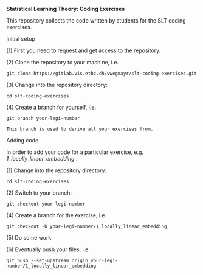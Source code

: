 **Statistical Learning Theory: Coding Exercises**

This repository collects the code written by students for the SLT coding exercises.

Initial setup

(1) First you need to request and get access to the repository.

(2) Clone the repository to your machine, i.e.

    git clone https://gitlab.vis.ethz.ch/vwegmayr/slt-coding-exercises.git
    
(3) Change into the repository directory:
    
    cd slt-coding-exercises
    
(4) Create a branch for yourself, i.e.

    git branch your-legi-number
    
    This branch is used to derive all your exercises from.
    

Adding code

In order to add your code for a particular exercise, e.g. *1_locally_linear_embedding* :

(1) Change into the repository directory:
    
    cd slt-coding-exercises
    
(2) Switch to your branch:

    git checkout your-legi-number
    
(4) Create a branch for the exercise, i.e.

    git checkout -b your-legi-number/1_locally_linear_embedding
    
(5) Do some work

(6) Eventually push your files, i.e.

    git push --set-upstream origin your-legi-number/1_locally_linear_embedding
